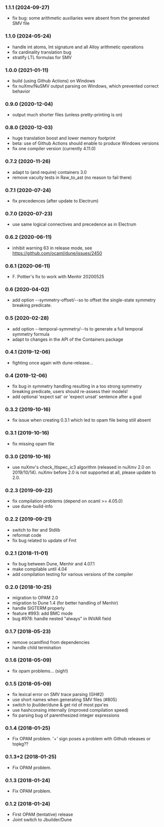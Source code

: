 ### 1.1.1 (2024-09-27)
- fix bug: some arithmetic auxiliaries were absent from the generated SMV file

### 1.1.0 (2024-05-24)
- handle int atoms, Int signature and all Alloy arithmetic operations
- fix cardinality translation bug
- stratify LTL formulas for SMV

### 1.0.0 (2021-01-11)
- build (using Github Actions) on Windows
- fix nuXmv/NuSMV output parsing on Windows, which prevented correct behavior

### 0.9.0 (2020-12-04)
- output much shorter files (unless pretty-printing is on)

### 0.8.0 (2020-12-03)
- huge translation boost and lower memory footprint
- beta: use of Github Actions should enable to produce Windows versions
- fix one compiler version (currently 4.11.0) 

### 0.7.2 (2020-11-26)
- adapt to (and require) containers 3.0
- remove vacuity tests in Raw_to_ast (no reason to fail there)

### 0.7.1 (2020-07-24)
- fix precedences (after update to Electrum)

### 0.7.0 (2020-07-23)
- use same logical connectives and precedence as in Electrum

### 0.6.2 (2020-06-11)
- inhibit warning 63 in release mode, see <https://github.com/ocaml/dune/issues/2450>

### 0.6.1 (2020-06-11)
- F. Pottier's fix to work with Menhir 20200525

### 0.6 (2020-04-02)
- add option --symmetry-offset/--so to offset the single-state symmetry breaking predicate.

### 0.5 (2020-02-28)
- add option --temporal-symmetry/--ts to generate a full temporal symmetry formula
- adapt to changes in the API of the Containers package

### 0.4.1 (2019-12-06)
- fighting once again with dune-release...

### 0.4 (2019-12-06)
- fix bug in symmetry handling resulting in a too strong symmetry breaking predicate, users should re-assess their models!
- add optional 'expect sat' or 'expect unsat' sentence after a goal

### 0.3.2 (2019-10-16)
- fix issue when creating 0.3.1 which led to opam file being still absent

### 0.3.1 (2019-10-16)
- fix missing opam file

### 0.3.0 (2019-10-16)
- use nuXmv's check_ltlspec_ic3 algorithm (released in nuXmv 2.0 on 2019/10/14). nuXmv before 2.0 is not supported at all, please update to 2.0.

### 0.2.3 (2019-09-22)
- fix compilation problems (depend on ocaml >= 4.05.0)
- use dune-build-info

### 0.2.2 (2019-09-21)
- switch to Iter and Stdlib
- reformat code
- fix bug related to update of Fmt

### 0.2.1 (2018-11-01)
- fix bug between Dune, Menhir and 4.07.1
- make compilable until 4.04
- add compilation testing for various versions of the compiler

### 0.2.0 (2018-10-25)
- migration to OPAM 2.0
- migration to Dune 1.4 (for better handling of Menhir)
- handle SIGTERM properly
- feature #993: add BMC mode
- bug #978: handle nested "always" in INVAR field

### 0.1.7 (2018-05-23)
- remove ocamlfind from dependencies
- handle child termination

### 0.1.6 (2018-05-09)
- fix opam problems... (sigh!)

### 0.1.5 (2018-05-09)
- fix lexical error on SMV trace parsing (GH#2)
- use short names when generating SMV files (#805)
- switch to jbuilder/dune & get rid of most ppx'es
- use hashconsing internally (improved compilation speed)
- fix parsing bug of parenthesized integer expressions

### 0.1.4 (2018-01-25)
- Fix OPAM problem. '+' sign poses a problem with Github releases or topkg??

### 0.1.3+2 (2018-01-25)
- Fix OPAM problem.

### 0.1.3 (2018-01-24)
- Fix OPAM problem.

### 0.1.2 (2018-01-24)
- First OPAM (tentative) release
- Joint switch to Jbuilder/Dune

